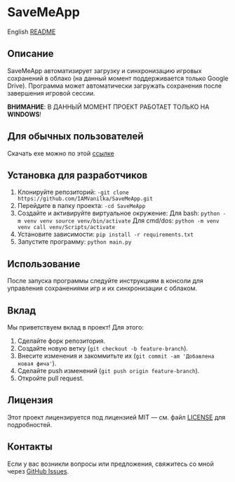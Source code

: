 # SaveMeApp

English [README](./README_en.md)

## Описание
SaveMeApp автоматизирует загрузку и синхронизацию игровых сохранений в облако (на данный момент поддерживается только Google Drive). Программа может автоматически загружать сохранения после завершения игровой сессии.

**ВНИМАНИЕ**: В ДАННЫЙ МОМЕНТ ПРОЕКТ РАБОТАЕТ ТОЛЬКО НА **WINDOWS**!

## Для обычных пользователей
Скачать exe можно по этой [ссылке](https://github.com/IAMVanilka/SaveMeApp/releases)

## Установка для разработчиков
1. Клонируйте репозиторий:
   ```-git clone https://github.com/IAMVanilka/SaveMeApp.git```
2. Перейдите в папку проекта:
   ```-cd SaveMeApp```
3. Создайте и активируйте виртуальное окружение:
   Для bash: ```python -m venv venv
			 source venv/bin/activate```
   Для cmd/dos: ```python -m venv venv
				   call venv/Scripts/activate```
4. Установите зависимости:
   ```pip install -r requirements.txt```
5. Запустите программу:
   ```python main.py```
   
## Использование
После запуска программы следуйте инструкциям в консоли для управления сохранениями игр и их синхронизации с облаком.

## Вклад
Мы приветствуем вклад в проект! Для этого:
1. Сделайте форк репозитория.
2. Создайте новую ветку (`git checkout -b feature-branch`).
3. Внесите изменения и закоммитьте их (`git commit -am 'Добавлена новая фича'`).
4. Сделайте push изменений (`git push origin feature-branch`).
5. Откройте pull request.

## Лицензия
Этот проект лицензируется под лицензией MIT — см. файл [LICENSE](./LICENSE.md) для подробностей.

## Контакты
Если у вас возникли вопросы или предложения, свяжитесь со мной через [GitHub Issues](https://github.com/IAMVanilka/SaveMeApp/issues/new).

